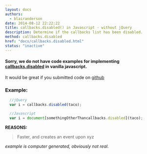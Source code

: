 ```yaml
---
layout: docs
authors:
  - blairanderson
date: 2014-08-12 22:22:22
title: callbacks.disabled() in Javascript - without jQuery
description: Determine if the callbacks list has been disabled.
method: callbacks.disabled
href: "docs/callbacks.disabled.html"
status: "inactive"
---
```


#### Sorry, we do not have code examples for implementing [callbacks.disabled](http://api.jquery.com/callbacks.disabled/) in vanilla javascript.

It would be great if you submitted code on [github](https://github.com/blairanderson/without-jquery/blob/master/docs/callbacks.disabled.md)

### Example:

```javascript
  //jQuery
  var i = callbacks.disabled(taco);

  //Javascript
  var i = document[somethingOtherThancallbacks.disabled](taco);

```

**REASONS:**
> Faster, and creates an event upon xyz

*example is computer generated, obviously not real.*
